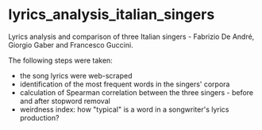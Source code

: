 # lyrics_analysis_italian_singers
Lyrics analysis and comparison of three Italian singers - Fabrizio De André, Giorgio Gaber and Francesco Guccini.

The following steps were taken:
- the song lyrics were web-scraped 
- identification of the most frequent words in the singers' corpora 
- calculation of Spearman correlation between the three singers - before and after stopword removal
- weirdness index: how "typical" is a word in a songwriter's lyrics production?
